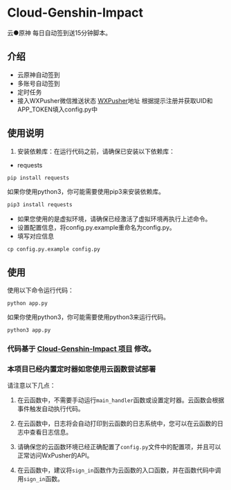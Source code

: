 # Cloud-Genshin-Impact

云●原神 每日自动签到送15分钟脚本。

## 介绍

- 云原神自动签到
- 多账号自动签到
- 定时任务
- 接入WXPusher微信推送状态
[WXPusher](https://wxpusher.zjiecode.com/admin/)地址 根据提示注册并获取UID和APP_TOKEN填入config.py中

## 使用说明

1. 安装依赖库：在运行代码之前，请确保已安装以下依赖库：
- requests

```bash
pip install requests
```
如果你使用python3，你可能需要使用pip3来安装依赖库。
```bash
pip3 install requests
```
- 如果您使用的是虚拟环境，请确保已经激活了虚拟环境再执行上述命令。
- 设置配置信息，将config.py.example重命名为config.py。
- 填写对应信息

```
cp config.py.example config.py
```

## 使用

使用以下命令运行代码：
```
python app.py
```
如果你使用python3，你可能需要使用python3来运行代码。
```
python3 app.py
```



### 代码基于 [Cloud-Genshin-Impact 项目](https://github.com/fves1997/Cloud-Genshin-Impact) 修改。

### 本项目已经内置定时器如您使用云函数尝试部署
请注意以下几点：

1. 在云函数中，不需要手动运行`main_handler`函数或设置定时器。云函数会根据事件触发自动执行代码。

2. 在云函数中，日志将会自动打印到云函数的日志系统中，您可以在云函数的日志中查看日志信息。

3. 请确保您的云函数环境已经正确配置了`config.py`文件中的配置项，并且可以正常访问WxPusher的API。

4. 在云函数中，建议将`sign_in`函数作为云函数的入口函数，并在函数代码中调用`sign_in`函数。

